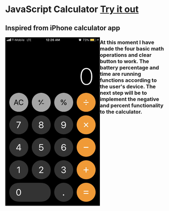# JavaScript Calculator [Try it out]( https://ericvargas.github.io/calculator/)

## Inspired from iPhone calculator app

<img src="calc.jpg" width="300" style="float: left">

### At this moment I have made the four basic math operations and clear button to work. The battery percentage and time are running functions according to the user's device. The next step will be to implement the negative and percent functionality to the calculator.